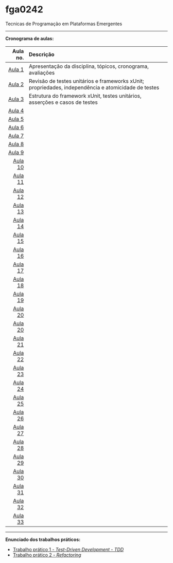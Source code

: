# fga0242
Tecnicas de Programação em Plataformas Emergentes

---

**Cronograma de aulas:**   

|          Aula no. | Descrição                                                |
|------------------:|:---------------------------------------------------------|
|   [Aula 1](aula1) | Apresentação da disciplina, tópicos, cronograma, avaliações |
|   [Aula 2](aula2) | Revisão de testes unitários e frameworks xUnit; propriedades, independência e atomicidade de testes|
|   [Aula 3](aula3) | Estrutura do framework xUnit, testes unitários, asserções e casos de testes|
|   [Aula 4](aula4) |                                                          |
|   [Aula 5](aula5) |                                                          |
|   [Aula 6](aula6) |                                                          |
|   [Aula 7](aula7) |                                                          |
|   [Aula 8](aula8) |                                                          |
|   [Aula 9](aula9) |                                                          |
| [Aula 10](aula10) |                                                          |
| [Aula 11](aula11) |                                                          |
| [Aula 12](aula12) |                                                          |
| [Aula 13](aula13) |                                                          |
| [Aula 14](aula14) |                                                          |
| [Aula 15](aula15) |                                                          |
| [Aula 16](aula16) |                                                          |
| [Aula 17](aula17) |                                                          |
| [Aula 18](aula18) |                                                          |
| [Aula 19](aula19) |                                                          |
| [Aula 20](aula20) |                                                          |
| [Aula 20](aula20) |                                                          |
| [Aula 21](aula21) |                                                          |
| [Aula 22](aula22) |                                                          |
| [Aula 23](aula23) |                                                          |
| [Aula 24](aula24) |                                                          |
| [Aula 25](aula25) |                                                          |
| [Aula 26](aula26) |                                                          |
| [Aula 27](aula27) |                                                          |
| [Aula 28](aula28) |                                                          |
| [Aula 29](aula29) |                                                          |
| [Aula 30](aula30) |                                                          |
| [Aula 31](aula31) |                                                          |
| [Aula 32](aula32) |                                                          |
| [Aula 33](aula33) |                                                          |


---
**Enunciado dos trabalhos práticos:**
 
* [Trabalho prático 1 - _Test-Driven Development - TDD_](tp1)
* [Trabalho prático 2 - _Refactoring_](tp2)
